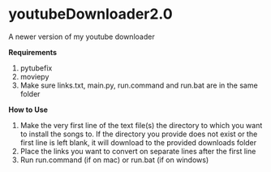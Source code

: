 # youtubeDownloader2.0
A newer version of my youtube downloader

**Requirements**
1. pytubefix
2. moviepy
3. Make sure links.txt, main.py, run.command and run.bat are in the same folder

**How to Use**
1. Make the very first line of the text file(s) the directory to which you want to install the songs to. If the directory you provide does not exist or the first line is left blank, it will download to the provided downloads folder
3. Place the links you want to convert on separate lines after the first line
4. Run run.command (if on mac) or run.bat (if on windows)
